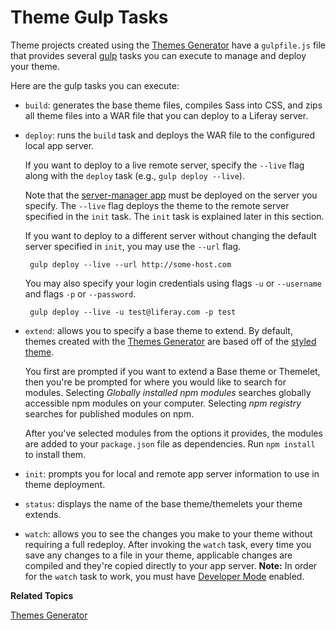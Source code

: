 # Theme Gulp Tasks [](id=theme-gulp-tasks)

Theme projects created using the [Themes Generator](/develop/tutorials/-/knowledge_base/7-0/themes-generator)
have a `gulpfile.js` file that provides several [gulp](https://www.npmjs.com/package/gulp)
tasks you can execute to manage and deploy your theme.

Here are the gulp tasks you can execute:

*  `build`: generates the base theme files, compiles Sass into CSS, and
    zips all theme files into a WAR file that you can deploy to a Liferay
    server. 

*  `deploy`: runs the `build` task and deploys the WAR file to the
    configured local app server. 

    If you want to deploy to a live remote server, specify the `--live` flag
    along with the `deploy` task (e.g., `gulp deploy --live`).

    Note that the
    [server-manager app](https://github.com/liferay/liferay-portal/tree/master/modules/apps/foundation/server/server-manager)
    must be deployed on the server you specify. The `--live` flag deploys
    the theme to the remote server specified in the `init` task. The `init` task 
    is explained later in this section.

    If you want to deploy to a different server without changing the default
    server specified in `init`, you may use the `--url` flag.

        gulp deploy --live --url http://some-host.com

    You may also specify your login credentials using flags `-u` or `--username`
    and flags `-p` or `--password`.

        gulp deploy --live -u test@liferay.com -p test

*  `extend`: allows you to specify a base theme to extend. By default, themes
    created with the [Themes Generator](https://github.com/liferay/generator-liferay-theme)
    are based off of the [styled theme](https://www.npmjs.com/package/liferay-theme-styled).

    You first are prompted if you want to extend a Base theme or Themelet, then
    you're be prompted for where you would like to search for modules. Selecting
    *Globally installed npm modules* searches globally accessible npm modules
    on your computer. Selecting *npm registry* searches for published modules
    on npm.

    After you've selected modules from the options it provides, the modules are
    added to your `package.json` file as dependencies. Run `npm install` to
    install them.

*  `init`: prompts you for local and remote app server information to use in
    theme deployment.

*  `status`: displays the name of the base theme/themelets your theme extends. 

*  `watch`: allows you to see the changes you make to your theme without
    requiring a full redeploy. After invoking the `watch` task, every time you
    save any changes to a file in your theme, applicable changes are compiled
    and they're copied directly to your app server. **Note:** In order for the
    `watch` task to work, you must have [Developer
    Mode](/develop/tutorials/-/knowledge_base/6-2/using-developer-mode-with-themes)
    enabled. <!--Update link to 7.0 URL once it's updated-->

**Related Topics**

[Themes Generator](/develop/tutorials/-/knowledge_base/7-0/themes-generator)
